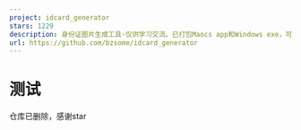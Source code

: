 ```yaml
---
project: idcard_generator
stars: 1229
description: 身份证图片生成工具-仅供学习交流。已打包Maocs app和Windows exe，可直接下载使用
url: https://github.com/bzsome/idcard_generator
---
```


测试
==

仓库已删除，感谢star
